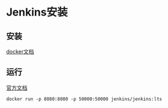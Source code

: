 # Jenkins安装

## 安装

[docker文档](https://hub.docker.com/_/jenkins/)

## 运行

[官方文档](https://github.com/jenkinsci/docker)

```shell
docker run -p 8080:8080 -p 50000:50000 jenkins/jenkins:lts
```
